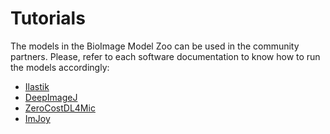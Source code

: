 # Tutorials

The models in the BioImage Model Zoo can be used in the community partners. Please, refer to each software documentation to know how to run the models accordingly:

- [Ilastik](https://www.ilastik.org/documentation/nn/nn.html) 
- [DeepImageJ](https://deepimagej.github.io/deepimagej/tutorials.html)
- [ZeroCostDL4Mic](https://github.com/HenriquesLab/ZeroCostDL4Mic/wiki)
- [ImJoy](https://imjoy.io/docs/#/)


